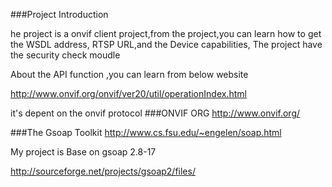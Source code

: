 ###Project Introduction

he project is a onvif client project,from the project,you can learn
how to get the WSDL address, RTSP URL,and the Device capabilities,
The project have the security check moudle

About the API function ,you can learn from below website

http://www.onvif.org/onvif/ver20/util/operationIndex.html

it's depent on the onvif protocol
###ONVIF ORG
http://www.onvif.org/

###The Gsoap Toolkit
http://www.cs.fsu.edu/~engelen/soap.html

My project is Base on gsoap 2.8-17

http://sourceforge.net/projects/gsoap2/files/
